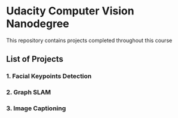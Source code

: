 # Udacity Computer Vision Nanodegree

This repository contains projects completed throughout this course

##  List of Projects 

### 1. Facial Keypoints Detection

### 2. Graph SLAM

### 3. Image Captioning 
















